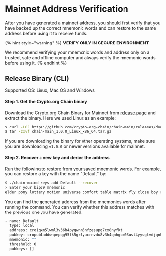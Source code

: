 # Mainnet Address Verification

After you have generated a mainnet address, you should first verify that you have backed up the correct mnemonic words and can restore to the same address before using it to receive funds.

{% hint style="warning" %}
**VERIFY ONLY IN SECURE ENVIRONMENT**&#x20;

We recommend verifying your mnemonic words and address only on a trusted, safe and offline computer and always verify the mnemonic words before using it.
{% endhint %}

## Release Binary (CLI)

Supported OS: Linux, Mac OS and Windows

#### Step 1. Get the Crypto.org Chain binary

Download the Crypto.org Chain Binary for Mainnet from [release page](https://github.com/crypto-org-chain/chain-main/releases/tag/v1.0.0) and extract the binary. Here we used Linux as an example:

```bash
$ curl -LOJ https://github.com/crypto-org-chain/chain-main/releases/download/v1.0.0/chain-main_1.0.0_Linux_x86_64.tar.gz
$ tar -zxvf chain-main_1.0.0_Linux_x86_64.tar.gz
```

If you are downloading the binary for other operating systems, make sure you are downloading `v1.0.0` or newer versions available for mainnet.

#### Step 2. Recover a new key and derive the address

Run the following to restore from your saved mnemonic words. For example, you can restore a key with the name "Default" by:

```bash
$ ./chain-maind keys add Default --recover
> Enter your bip39 mnemonic
elder pony lottery motion universe comfort table matrix fly close boy rival verify virus defy permit pottery summer tilt seek trip child defense success
```

You can find the generated address from the mnemonics words after running the command. You can verify whether this address matches with the previous one you have generated.

```bash
- name: Default
  type: local
  address: cro1qxm5lwml3v36h4pygwnn5nfzesupg7cx8nyfkt
  pubkey: cropub1addwnpepqg95fk5grlyucrnvdu8v3h4qnhgcm03ust4yysgtvdjqnh2ytmg6syjkav6
  mnemonic: ""
  threshold: 0
  pubkeys: []
```
